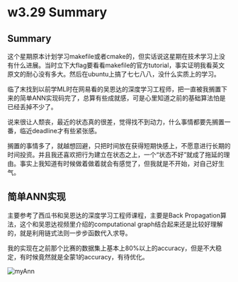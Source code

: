 # w3.29 Summary

## Summary

这个星期原本计划学习makefile或者cmake的，但实话说这星期在技术学习上没有什么进展。当时立下大flag要看看makefile的官方tutorial，事实证明我看英文原文的耐心没有多大。然后在ubuntu上搞了七七八八，没什么实质上的学习。

临了末找到以前学ML时在网易看的吴恩达的深度学习工程师，把一直被我搁置下来的简单ANN实现码完了，总算有些成就感，可是心里知道之前的基础算法怕是已经丢掉不少了。

说来很让人颓丧，最近的状态真的很差，觉得找不到动力，什么事情都要先搁置一番，临近deadline才有些紧张感。

搁置的事情多了，就越想回避，只把时间放在获得短期快感上，不愿意进行长期的时间投资。并且我还喜欢把行为建立在状态之上，一个“状态不好”就成了拖延的理由。事实上我知道有时候做着做着就会有感觉了，但我就是不开始，对自己好生气。

## 简单ANN实现

主要参考了西瓜书和吴恩达的深度学习工程师课程，主要是Back Propagation算法，这个和吴恩达视频里介绍的computational graph结合起来还是比较好理解的，就是利用链式法则一步步函数代入求导。

我的实现在之前那个比赛的数据集上基本上80%以上的accuracy，但是不大稳定，有时候竟然就是全蒙1的accuracy，有待优化。

![myAnn](https://github.com/TinusgragLin/summary/blob/master/pic/my-ann-implement.png)
